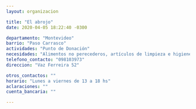 ```yaml
---
layout: organizacion

title: "El abrojo"
date: 2020-04-05 18:22:40 -0300

departamento: "Montevideo"
barrio: "Paso Carrasco"
actividades: "Punto de Donación"
necesidades: "Alimentos no perecederos, artículos de limpieza e higiene personal y del hogar"
telefono_contacto: "098103973"
direccion: "Vaz Ferreira 52"

otros_contactos: ""
horario: "Lunes a viernes de 13 a 18 hs"
aclaraciones: ""
cuenta_bancaria: ""

---
```

